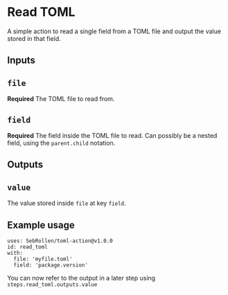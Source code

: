 # Read TOML

A simple action to read a single field from a TOML file and output the value stored in that field.

## Inputs

## `file`

**Required** The TOML file to read from.

## `field`

**Required** The field inside the TOML file to read. Can possibly be a nested field, using the `parent.child` notation.

## Outputs

## `value`
The value stored inside `file` at key `field`.

## Example usage
```
uses: SebRollen/toml-action@v1.0.0
id: read_toml
with:
  file: 'myfile.toml'
  field: 'package.version'
```
You can now refer to the output in a later step using `steps.read_toml.outputs.value`

